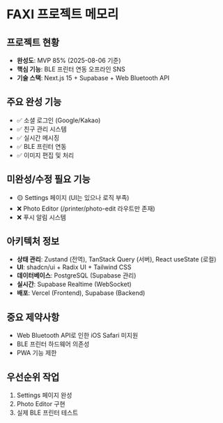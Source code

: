 # FAXI 프로젝트 메모리

## 프로젝트 현황
- **완성도**: MVP 85% (2025-08-06 기준)
- **핵심 기능**: BLE 프린터 연동 오프라인 SNS
- **기술 스택**: Next.js 15 + Supabase + Web Bluetooth API

## 주요 완성 기능
- ✅ 소셜 로그인 (Google/Kakao)
- ✅ 친구 관리 시스템
- ✅ 실시간 메시징
- ✅ BLE 프린터 연동
- ✅ 이미지 편집 및 처리

## 미완성/수정 필요 기능
- 🟡 Settings 페이지 (UI는 있으나 로직 부족)
- ❌ Photo Editor (/printer/photo-edit 라우트만 존재)
- ❌ 푸시 알림 시스템

## 아키텍처 정보
- **상태 관리**: Zustand (전역), TanStack Query (서버), React useState (로컬)
- **UI**: shadcn/ui + Radix UI + Tailwind CSS
- **데이터베이스**: PostgreSQL (Supabase 관리)
- **실시간**: Supabase Realtime (WebSocket)
- **배포**: Vercel (Frontend), Supabase (Backend)

## 중요 제약사항
- Web Bluetooth API로 인한 iOS Safari 미지원
- BLE 프린터 하드웨어 의존성
- PWA 기능 제한

## 우선순위 작업
1. Settings 페이지 완성
2. Photo Editor 구현
3. 실제 BLE 프린터 테스트